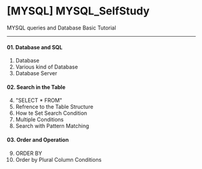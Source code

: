 # [MYSQL] MYSQL_SelfStudy
MYSQL queries and Database Basic Tutorial

---

#### 01. Database and SQL

1. Database
2. Various kind of Database
3. Database Server

#### 02. Search in the Table
4. "SELECT * FROM"
5. Refrence to the Table Structure
6. How te Set Search Condition
7. Multiple Conditions
8. Search with Pattern Matching

#### 03. Order and Operation  
9. ORDER BY
10. Order by Plural Column Conditions
